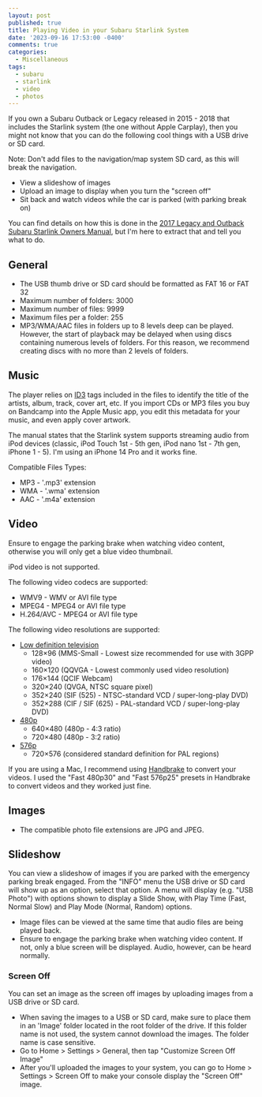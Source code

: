 ```yaml
---
layout: post
published: true
title: Playing Video in your Subaru Starlink System
date: '2023-09-16 17:53:00 -0400'
comments: true
categories:
  - Miscellaneous
tags:
  - subaru
  - starlink
  - video
  - photos
---
```


If you own a Subaru Outback or Legacy released in 2015 - 2018 that includes
the Starlink system (the one without Apple Carplay), then you might not know
that you can do the following cool things with a USB drive or SD card.

Note: Don't add files to the navigation/map system SD card, as this will break
the navigation.

* View a slideshow of images
* Upload an image to display when you turn the "screen off"
* Sit back and watch videos while the car is parked (with parking break on)

You can find details on how this is done in the
[2017 Legacy and Outback Subaru Starlink Owners Manual][1], but I'm here to
extract that and tell you what to do.

[1]: https://cdn.subarunet.com/stis/doc/ownerManual/MSA5M1711A_STIS_Index2.pdf

<!--more-->

## General

* The USB thumb drive or SD card should be formatted as FAT 16 or FAT 32
* Maximum number of folders: 3000
* Maximum number of files: 9999
* Maximum files per a folder: 255
* MP3/WMA/AAC files in folders up to 8 levels deep can be played. However, the
  start of playback may be delayed when using discs containing numerous levels
  of folders. For this reason, we recommend creating discs with no more than 2
  levels of folders.

## Music

The player relies on [ID3][2] tags included in the files to identify the title
of the artists, album, track, cover art, etc. If you import CDs or MP3 files you
buy on Bandcamp into the Apple Music app, you edit this metadata for your music,
and even apply cover artwork.

The manual states that the Starlink system supports streaming audio from iPod
devices (classic, iPod Touch 1st - 5th gen, iPod nano 1st - 7th gen, iPhone
1 - 5). I'm using an iPhone 14 Pro and it works fine.

Compatible Files Types:

* MP3 - '.mp3' extension
* WMA - '.wma' extension
* AAC - '.m4a' extension

[2]: https://en.wikipedia.org/wiki/ID3

## Video

Ensure to engage the parking brake when watching video content, otherwise you
will only get a blue video thumbnail.

iPod video is not supported.

The following video codecs are supported:

* WMV9 - WMV or AVI file type
* MPEG4 - MPEG4 or AVI file type
* H.264/AVC - MPEG4 or AVI file type

The following video resolutions are supported:

* [Low definition television][3]
  * 128×96 (MMS-Small - Lowest size recommended for use with 3GPP video)
  * 160×120 (QQVGA - Lowest commonly used video resolution)
  * 176×144 (QCIF Webcam)
  * 320×240 (QVGA, NTSC square pixel)
  * 352×240 (SIF (525) - NTSC-standard VCD / super-long-play DVD)
  * 352×288 (CIF / SIF (625) - PAL-standard VCD / super-long-play DVD)
* [480p][4]
  * 640×480 (480p - 4:3 ratio)
  * 720×480 (480p - 3:2 ratio)
* [576p][5]
  * 720×576 (considered standard definition for PAL regions)

If you are using a Mac, I recommend using [Handbrake][6] to convert your videos.
I used the "Fast 480p30" and "Fast 576p25" presets in Handbrake to convert
videos and they worked just fine.

[3]: https://en.wikipedia.org/wiki/Low-definition_television#Resolutions
[4]: https://en.wikipedia.org/wiki/480p#Resolutions
[5]: https://en.wikipedia.org/wiki/576p
[6]: https://handbrake.fr/

## Images

* The compatible photo file extensions are JPG and JPEG.

## Slideshow

You can view a slideshow of images if you are parked with the emergency parking
break engaged. From the "INFO" menu the USB drive or SD card will show up as
an option, select that option. A menu will display (e.g. "USB Photo") with
options shown to display a Slide Show, with Play Time (Fast, Normal Slow) and
Play Mode (Normal, Random) options.

* Image files can be viewed at the same time that audio files are being played
  back.
* Ensure to engage the parking brake when watching video content. If not, only a
  blue screen will be displayed. Audio, however, can be heard normally.

### Screen Off

You can set an image as the screen off images by uploading images from a USB
drive or SD card.

* When saving the images to a USB or SD card, make sure to place them in an
  'Image' folder located in the root folder of the drive. If this folder name
  is not used, the system cannot download the images. The folder name
  is case sensitive.
* Go to Home > Settings > General, then tap "Customize Screen Off Image"
* After you'll uploaded the images to your system, you can go to Home >
  Settings > Screen Off to make your console display the "Screen Off" image.
